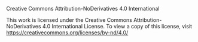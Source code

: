 Creative Commons Attribution-NoDerivatives 4.0 International

This work is licensed under the Creative Commons Attribution-NoDerivatives 4.0 International License.
To view a copy of this license, visit https://creativecommons.org/licenses/by-nd/4.0/

